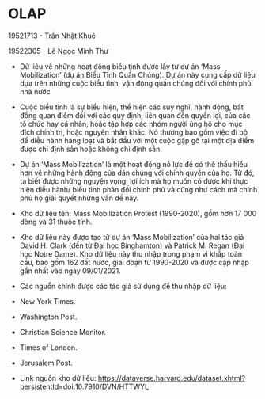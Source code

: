 # OLAP
19521713 - Trần Nhật Khuê

19522305 - Lê Ngọc Minh Thư

- Dữ liệu về những hoạt động biểu tình được lấy từ dự án ‘Mass Mobilization’ (dự án Biểu Tình Quần Chúng). Dự án này cung cấp dữ liệu dựa trên những cuộc biểu tình, vận động quần chúng đối với chính phủ nhà nước
- Cuộc biểu tình là sự biểu hiện, thể hiện các suy nghĩ, hành động, bất đồng quan điểm đối với các quy định, liên quan đến quyền lợi, của các tổ chức hay cá nhân, hoặc tập hợp các nhóm người ủng hộ cho mục đích chính trị, hoặc nguyên nhân khác. Nó thường bao gồm việc đi bộ để diễu hành hàng loạt và bắt đầu với một cuộc gặp gỡ tại một địa điểm được chỉ định sẵn hoặc không chỉ định sẵn.
- Dự án ‘Mass Mobilization’ là một hoạt động nỗ lực để có thể thấu hiểu hơn về những hành động của dân chúng với chính quyền của họ. Từ đó, ta biết được những nguyện vọng, lợi ích mà họ muốn có được khi thực hiện diễu hành/ biểu tình phản đối chính phủ và cũng như cách mà chính phủ họ giải quyết những vấn đề này.


- Kho dữ liệu tên: Mass Mobilization Protest (1990-2020), gồm hơn 17 000 dòng và 31 thuộc tính.
- Kho dữ liệu này được tạo từ dự án ‘Mass Mobilization’ của hai tác giả David H. Clark (đến từ Đại học Binghamton) và Patrick M. Regan (Đại học Notre Dame). Kho dữ liệu này thu nhập trong phạm vi khắp toàn cầu, bao gồm 162 đất nước, giai đoạn từ 1990-2020 và được cập nhập gần nhất vào ngày 09/01/2021.
- Các nguồn chính được các tác giả sử dụng để thu nhập dữ liệu:
- New York Times.
- Washington Post.
- Christian Science Monitor.
- Times of London.
- Jerusalem Post.
- Link nguồn kho dữ liệu: https://dataverse.harvard.edu/dataset.xhtml?persistentId=doi:10.7910/DVN/HTTWYL
